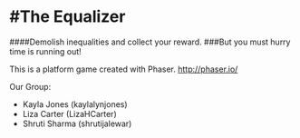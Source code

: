 #The Equalizer
=========
####Demolish inequalities and collect your reward.
###But you must hurry time is running out!

This is a platform game created with Phaser. 
http://phaser.io/

Our Group:
* Kayla Jones (kaylalynjones)
* Liza Carter (LizaHCarter)
* Shruti Sharma (shrutijalewar)
